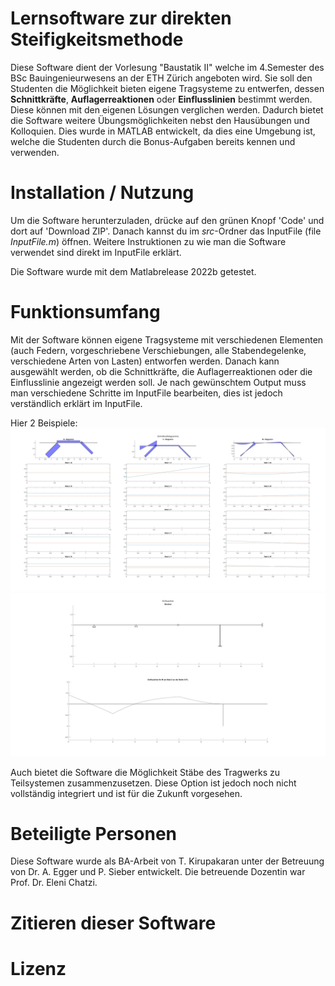 # Lernsoftware zur direkten Steifigkeitsmethode

Diese Software dient der Vorlesung "Baustatik II" welche im 4.Semester des BSc Bauingenieurwesens an der ETH Zürich angeboten wird. Sie soll den Studenten die Möglichkeit bieten eigene Tragsysteme zu entwerfen, dessen **Schnittkräfte**, **Auflagerreaktionen** oder **Einflusslinien** bestimmt werden. Diese können mit den eigenen Lösungen verglichen werden. Dadurch bietet die Software weitere Übungsmöglichkeiten nebst den Hausübungen und Kolloquien. 
Dies wurde in MATLAB entwickelt, da dies eine Umgebung ist, welche die Studenten durch die Bonus-Aufgaben bereits kennen und verwenden.

# Installation / Nutzung

Um die Software herunterzuladen, drücke auf den grünen Knopf 'Code' und dort auf 'Download ZIP'. Danach kannst du im _src_-Ordner das InputFile (file _InputFile.m_) öffnen. Weitere Instruktionen zu wie man die Software verwendet sind direkt im InputFile erklärt.

Die Software wurde mit dem Matlabrelease 2022b getestet.

# Funktionsumfang
Mit der Software können eigene Tragsysteme mit verschiedenen Elementen (auch Federn, vorgeschriebene Verschiebungen, alle Stabendegelenke, verschiedene Arten von Lasten) entworfen werden. Danach kann ausgewählt werden, ob die Schnittkräfte, die Auflagerreaktionen oder die Einflusslinie angezeigt werden soll. Je nach gewünschtem Output muss man verschiedene Schritte im InputFile bearbeiten, dies ist jedoch verständlich erklärt im InputFile.

Hier 2 Beispiele:
![](docs/figures/SKDiagramm_10.jpg)
![](docs/figures/EL_K7_2_Mc.jpg)

Auch bietet die Software die Möglichkeit Stäbe des Tragwerks zu Teilsystemen zusammenzusetzen. Diese Option ist jedoch noch nicht vollständig integriert und ist für die Zukunft vorgesehen.

# Beteiligte Personen
Diese Software wurde als BA-Arbeit von T. Kirupakaran unter der Betreuung von Dr. A. Egger und P. Sieber entwickelt. Die betreuende Dozentin war Prof. Dr. Eleni Chatzi.


# Zitieren dieser Software

# Lizenz

